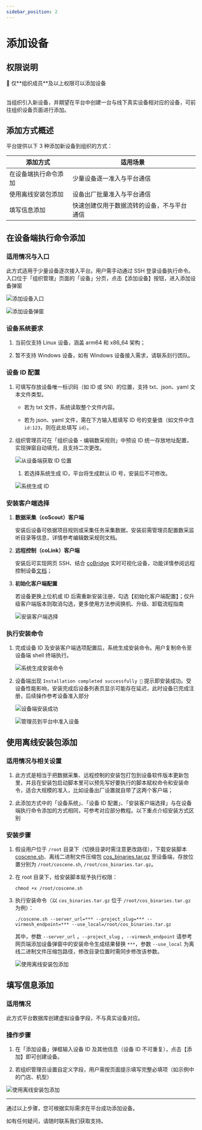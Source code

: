 ```yaml
---
sidebar_position: 2
---
```


# 添加设备

## 权限说明
<div style={
{ 
    padding: '12px 16px', backgroundColor: '#EFF6FF', borderRadius: '4px',  border: '1px solid', borderColor: '#2563EB', color: '#111827' }
}>
<p style={{margin: 0}}>🤖 仅**组织成员**及以上权限可以添加设备</p>
</div>
<br />
当组织引入新设备，并期望在平台中创建一台与线下真实设备相对应的设备，可前往组织设备页面进行添加。

## 添加方式概述

平台提供以下 3 种添加新设备到组织的方式：

| 添加方式       | 适用场景                  |
| ---------- | --------------------- |
| 在设备端执行命令添加 | 少量设备逐一准入与平台通信         |
| 使用离线安装包添加  | 设备出厂批量准入与平台通信         |
| 填写信息添加     | 快速创建仅用于数据流转的设备，不与平台通信 |


## 在设备端执行命令添加

### 适用情况与入口

此方式适用于少量设备逐次接入平台。用户需手动通过 SSH 登录设备执行命令。入口位于「组织管理」页面的「设备」分页，点击【添加设备】按钮，进入添加设备弹窗

![添加设备入口](./img/add_device_button.png)

![添加设备弹窗](./img/add_device_popup.png)

### 设备系统要求

1. 当前仅支持 Linux 设备，涵盖 arm64 和 x86\_64 架构；

2. 暂不支持 Windows 设备，如有 Windows 设备接入需求，请联系刻行团队。



### 设备 ID 配置

1. 可填写存放设备唯一标识码（如 ID 或 SN）的位置，支持 txt、json、yaml 文本文件类型。

   * 若为 txt 文件，系统读取整个文件内容。

   * 若为 json、yaml 文件，需在下方输入框填写 ID 号的变量值（如文件中含 `id:123`，则在此处填写 `id`）。

2. 组织管理员可在「组织设备 - 编辑数采规则」中预设 ID 统一存放地址配置，实现弹窗自动填充，且支持二次更改。

   ![从设备端获取 ID 位置](./img/add_device_id_01.png)

   1. 若选择系统生成 ID，平台将生成默认 ID 号，安装后不可修改。

   ![系统生成 ID](./img/add_device_id_02.png)
   

### 安装客户端选择

1. **数据采集（coScout）客户端**

   安装后设备可依据项目规则或采集任务采集数据，安装前需管理员配置数采监听目录等信息，详情参考编辑数采规则文档。

2. **远程控制（coLink）客户端**

   安装后可实现网页 SSH、结合 [coBridge](https://github.com/coscene-io/coBridge) 实时可视化设备，功能详情参阅远程控制设备[文档](https://docs.coscene.cn/docs/recipes/device/device-remote-control)；

3. **初始化客户端配置**

   若设备更换上位机或 ID 后需重新安装注册，勾选【初始化客户端配置】；仅升级客户端版本则取消勾选，更多使用方法参阅换机、升级、卸载流程指南
   
   ![安装客户端选择](./img/install_coscout_colink.png)


### 执行安装命令

1. 完成设备 ID 及安装客户端选项配置后，系统生成安装命令。用户复制命令至设备端 shell 终端执行。

   ![系统生成安装命令](./img/install_cmd.png)

2. 设备端出现 `Installation completed successfully 🎉` 提示即安装成功。受设备性能影响，安装完成后设备列表页显示可能存在延迟，此时设备已完成注册，后续操作参考设备准入部分

   ![设备端安装成功](./img/install_successfully.png)

   ![管理员到平台中准入设备](./img/access_device.png)



## 使用离线安装包添加

### 适用情况与相关设置

1. 此方式是相当于把数据采集、远程控制的安装包打包到设备软件版本更新包里，并且在安装包启动脚本里可以预先写好要执行的脚本赋权命令和安装命令，适合大规模的准入，比如设备出厂设置就自带了这两个客户端；

2. 此添加方式中的「设备系统」、「设备 ID 配置」、「安装客户端选择」与在设备端执行命令添加的方式相同，可参考对应部分教程。以下重点介绍安装方式区别

### 安装步骤

1. 假设用户位于 `/root` 目录下（切换目录时需注意更改路径），下载安装脚本 [coscene.sh](https://download.coscene.cn/coscout/coscene.sh)、离线二进制文件压缩包 [cos\_binaries.tar.gz](https://download.coscene.cn/coscout/tar/latest/cos_binaries.tar.gz) 至设备端，存放位置分别为 `/root/coscene.sh`, `/root/cos_binaries.tar.gz`。

2. 在 root 目录下，给安装脚本赋予执行权限：

   ```plain&#x20;text
   chmod +x /root/coscene.sh
   ```

3. 执行安装命令（以 `cos_binaries.tar.gz` 位于 `/root/cos_binaries.tar.gz` 为例）：

   ```plain&#x20;text
   ./coscene.sh --server_url=*** --project_slug=*** --virmesh_endpoint=*** --use_local=/root/cos_binaries.tar.gz
   ```

    其中，参数 `--server_url` ，`--project_slug` ，`--virmesh_endpoint` 请参考网页端添加设备弹窗中的安装命令生成结果替换 `***`，参数 `--use_local` 为离线二进制文件压缩包路径，修改目录位置时需同步修改该参数。
   
   ![使用离线安装包添加](./img/offline_install_package.png)


## 填写信息添加

### 适用情况

此方式平台数据库创建虚拟设备字段，不与真实设备对应。

### 操作步骤

1. 在「添加设备」弹框输入设备 ID 及其他信息（设备 ID 不可重复），点击【添加】即可创建设备。

2. 若组织管理员设置自定义字段，用户需按页面提示填写完整必填项（如示例中的门店、机型）

![使用离线安装包添加](./img/input_information.png)





***

通过以上步骤，您可根据实际需求在平台成功添加设备。

如有任何疑问，请随时联系我们获取支持。

